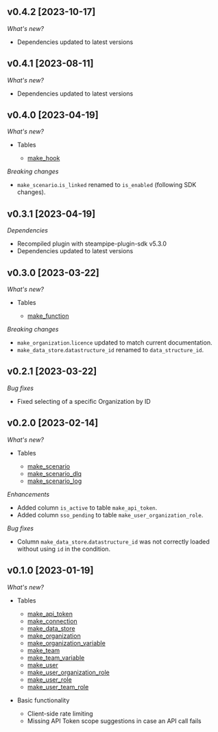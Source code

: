 ## v0.4.2 [2023-10-17]

_What's new?_

- Dependencies updated to latest versions

## v0.4.1 [2023-08-11]

_What's new?_

- Dependencies updated to latest versions

## v0.4.0 [2023-04-19]

_What's new?_

- Tables

  - [make_hook](https://github.com/marekjalovec/steampipe-plugin-make/blob/master/docs/tables/make_hook.md)

_Breaking changes_

- `make_scenario`.`is_linked` renamed to `is_enabled` (following SDK changes).

## v0.3.1 [2023-04-19]

_Dependencies_

  - Recompiled plugin with steampipe-plugin-sdk v5.3.0
  - Dependencies updated to latest versions

## v0.3.0 [2023-03-22]

_What's new?_

- Tables

  - [make_function](https://github.com/marekjalovec/steampipe-plugin-make/blob/master/docs/tables/make_function.md)

_Breaking changes_

- `make_organization`.`licence` updated to match current documentation.
- `make_data_store`.`datastructure_id` renamed to `data_structure_id`.

## v0.2.1 [2023-03-22]

_Bug fixes_

- Fixed selecting of a specific Organization by ID

## v0.2.0 [2023-02-14]

_What's new?_

- Tables

  - [make_scenario](https://github.com/marekjalovec/steampipe-plugin-make/blob/master/docs/tables/make_scenario.md)
  - [make_scenario_dlq](https://github.com/marekjalovec/steampipe-plugin-make/blob/master/docs/tables/make_scenario_dlq.md)
  - [make_scenario_log](https://github.com/marekjalovec/steampipe-plugin-make/blob/master/docs/tables/make_scenario_log.md)

_Enhancements_

  - Added column `is_active` to table `make_api_token`.
  - Added column `sso_pending` to table `make_user_organization_role`.

_Bug fixes_

  - Column `make_data_store`.`datastructure_id` was not correctly loaded without using `id` in the condition. 

## v0.1.0 [2023-01-19]

_What's new?_

- Tables

  - [make_api_token](https://github.com/marekjalovec/steampipe-plugin-make/blob/master/docs/tables/make_api_token.md)
  - [make_connection](https://github.com/marekjalovec/steampipe-plugin-make/blob/master/docs/tables/make_connection.md)
  - [make_data_store](https://github.com/marekjalovec/steampipe-plugin-make/blob/master/docs/tables/make_data_store.md)
  - [make_organization](https://github.com/marekjalovec/steampipe-plugin-make/blob/master/docs/tables/make_organization.md)
  - [make_organization_variable](https://github.com/marekjalovec/steampipe-plugin-make/blob/master/docs/tables/make_organization_variable.md)
  - [make_team](https://github.com/marekjalovec/steampipe-plugin-make/blob/master/docs/tables/make_team.md)
  - [make_team_variable](https://github.com/marekjalovec/steampipe-plugin-make/blob/master/docs/tables/make_team_variable.md)
  - [make_user](https://github.com/marekjalovec/steampipe-plugin-make/blob/master/docs/tables/make_user.md)
  - [make_user_organization_role](https://github.com/marekjalovec/steampipe-plugin-make/blob/master/docs/tables/make_user_organization_role.md)
  - [make_user_role](https://github.com/marekjalovec/steampipe-plugin-make/blob/master/docs/tables/make_user_role.md)
  - [make_user_team_role](https://github.com/marekjalovec/steampipe-plugin-make/blob/master/docs/tables/make_user_team_role.md)


- Basic functionality

  - Client-side rate limiting
  - Missing API Token scope suggestions in case an API call fails
